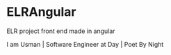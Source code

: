 # ELRAngular
ELR project front end made in angular


I am Usman | Software Engineer at Day | Poet By Night
